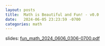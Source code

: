 ```yaml
---
layout: posts
title:  Math is Beautiful and Fun! - v0.0
date:   2024-06-05 23:23:59 -0700
categories: math
---
```


slides: [fun_math_2024_0606_0306-0700.pdf](/resource/slides/fun_math_2024_0606_0306-0700.pdf)
